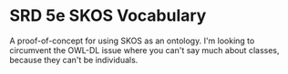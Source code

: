 # SRD 5e SKOS Vocabulary

A proof-of-concept for using SKOS as an ontology. I'm looking to circumvent the OWL-DL issue where you can't say much about classes, because they can't be individuals.
